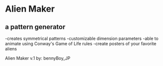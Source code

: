# Alien Maker

## a pattern generator

-creates symmetrical patterns
-customizable dimension parameters
-able to animate using Conway's Game of Life rules
-create posters of your favorite aliens

Alien Maker v.1
by: bennyBoy_JP